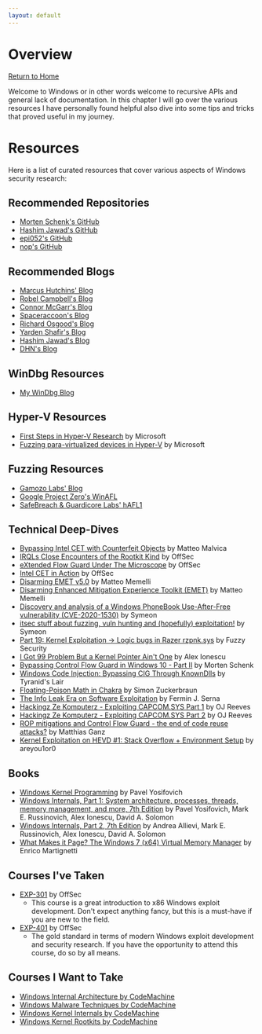 ```yaml
---
layout: default
---
```


# Overview

[Return to Home](./index.md)

Welcome to Windows or in other words welcome to recursive APIs and general lack of documentation. In this chapter I will go over the various resources I have personally found helpful also dive into some tips and tricks that proved useful in my journey.


# Resources

Here is a list of curated resources that cover various aspects of Windows security research:


## Recommended Repositories

* [Morten Schenk's GitHub](https://github.com/MortenSchenk)
* [Hashim Jawad's GitHub](https://github.com/ihack4falafel)
* [epi052's GitHub](https://github.com/epi052)
* [nop's GitHub](https://github.com/nop-tech)


## Recommended Blogs

* [Marcus Hutchins' Blog](https://malwaretech.com/)
* [Robel Campbell's Blog](https://reverencecyber.com/blog/)
* [Connor McGarr's Blog](https://connormcgarr.github.io/)
* [Spaceraccoon's Blog](https://spaceraccoon.dev/)
* [Richard Osgood's Blog](https://www.richardosgood.com/)
* [Yarden Shafir's Blog](https://medium.com/@yardenshafir2)
* [Hashim Jawad's Blog](https://ihack4falafel.github.io/)
* [DHN's Blog](https://zer0-day.pw/)


## WinDbg Resources

* [My WinDbg Blog](./windows/WinDbg.md)


## Hyper-V Resources

* [First Steps in Hyper-V Research](https://msrc.microsoft.com/blog/2018/12/first-steps-in-hyper-v-research/) by Microsoft
* [Fuzzing para-virtualized devices in Hyper-V](https://msrc.microsoft.com/blog/2019/01/fuzzing-para-virtualized-devices-in-hyper-v/) by Microsoft


## Fuzzing Resources

* [Gamozo Labs' Blog](https://gamozolabs.github.io/)
* [Google Project Zero's WinAFL](https://github.com/googleprojectzero/winafl)
* [SafeBreach & Guardicore Labs' hAFL1](https://github.com/SB-GC-Labs/hAFL1)


## Technical Deep-Dives

* [Bypassing Intel CET with Counterfeit Objects](https://www.offsec.com/offsec/bypassing-intel-cet-with-counterfeit-objects/) by Matteo Malvica
* [IRQLs Close Encounters of the Rootkit Kind](https://www.offsec.com/offsec/irqls-close-encounters/) by OffSec
* [eXtended Flow Guard Under The Microscope](https://www.offsec.com/offsec/extended-flow-guard/) by OffSec
* [Intel CET in Action](https://www.offsec.com/offsec/intel-cet-in-action/) by OffSec
* [Disarming EMET v5.0](https://www.offsec.com/vulndev/disarming-emet-v5-0/) by Matteo Memelli
* [Disarming Enhanced Mitigation Experience Toolkit (EMET)](https://www.offsec.com/vulndev/disarming-enhanced-mitigation-experience-toolkit-emet/) by Matteo Memelli
* [Discovery and analysis of a Windows PhoneBook Use-After-Free vulnerability (CVE-2020-1530)](https://symeonp.github.io/2020/12/08/phonebook-uaf-analysis.html) by Symeon
* [itsec stuff about fuzzing, vuln hunting and (hopefully) exploitation!](https://symeonp.github.io/) by Symeon
* [Part 19: Kernel Exploitation -> Logic bugs in Razer rzpnk.sys](https://fuzzysecurity.com/tutorials/expDev/23.html) by Fuzzy Security
* [I Got 99 Problem But a Kernel Pointer Ain't One](https://recon.cx/2013/slides/Recon2013-Alex%20Ionescu-I%20got%2099%20problems%20but%20a%20kernel%20pointer%20ain%27t%20one.pdf) by Alex Ionescu
* [Bypassing Control Flow Guard in Windows 10 - Part II](https://blog.improsec.com/tech-blog/bypassing-control-flow-guard-on-windows-10-part-ii) by Morten Schenk
* [Windows Code Injection: Bypassing CIG Through KnownDlls](https://www.tiraniddo.dev/2019/08/windows-code-injection-bypassing-cig.html?m=1) by Tyranid's Lair
* [Floating-Poison Math in Chakra](https://www.zerodayinitiative.com/blog/2018/8/22/floating-poison-math-in-chakra) by Simon Zuckerbraun
* [The Info Leak Era on Software Exploitation](https://www.youtube.com/watch?v=VgWoPa8Whmc) by Fermin J. Serna
* [Hackingz Ze Komputerz - Exploiting CAPCOM.SYS Part 1](https://www.youtube.com/watch?v=pJZjWXxUEl4) by OJ Reeves
* [Hackingz Ze Komputerz - Exploiting CAPCOM.SYS Part 2](https://www.youtube.com/watch?v=UGWqq5kTiso) by OJ Reeves
* [ROP mitigations and Control Flow Guard - the end of code reuse attacks?](https://www.youtube.com/watch?v=pqU9jsCmlYA&list=PLeVq6cCDgXi3VZQ9cpHonJHyzHf7btctr) by Matthias Ganz 
* [Kernel Exploitation on HEVD #1: Stack Overflow + Environment Setup](https://www.youtube.com/watch?v=Ca3dAXDdoz8&list=PLeVq6cCDgXi3VZQ9cpHonJHyzHf7btctr) by areyou1or0


## Books

* [Windows Kernel Programming](https://www.amazon.com/Windows-Kernel-Programming-Pavel-Yosifovich/dp/1977593372) by Pavel Yosifovich
* [Windows Internals, Part 1: System architecture, processes, threads, memory management, and more, 7th Edition](https://www.microsoftpressstore.com/store/windows-internals-part-1-system-architecture-processes-9780735684188) by Pavel Yosifovich, Mark E. Russinovich, Alex Ionescu, David A. Solomon
* [Windows Internals, Part 2, 7th Edition](https://www.microsoftpressstore.com/store/windows-internals-part-2-9780135462409) by Andrea Allievi, Mark E. Russinovich, Alex Ionescu, David A. Solomon
* [What Makes it Page? The Windows 7 (x64) Virtual Memory Manager](https://www.amazon.com/What-Makes-Page-Windows-Virtual/dp/1479114294) by Enrico Martignetti


## Courses I've Taken

* [EXP-301](https://www.offsec.com/documentation/EXP301-syllabus.pdf) by OffSec
  * This course is a great introduction to x86 Windows exploit development. Don't expect anything fancy, but this is a must-have if you are new to the field.
* [EXP-401](https://www.offensive-security.com/awe/EXP401_syllabus.pdf) by OffSec
  * The gold standard in terms of modern Windows exploit development and security research. If you have the opportunity to attend this course, do so by all means.

## Courses I Want to Take

* [Windows Internal Architecture by CodeMachine](https://codemachine.com/trainings/winint.html)
* [Windows Malware Techniques by CodeMachine](https://codemachine.com/trainings/winmal.html)
* [Windows Kernel Internals by CodeMachine](https://codemachine.com/trainings/kerint.html)
* [Windows Kernel Rootkits by CodeMachine](https://codemachine.com/trainings/kerrkt.html)

